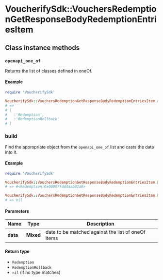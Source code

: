 # VoucherifySdk::VouchersRedemptionGetResponseBodyRedemptionEntriesItem

## Class instance methods

### `openapi_one_of`

Returns the list of classes defined in oneOf.

#### Example

```ruby
require 'VoucherifySdk'

VoucherifySdk::VouchersRedemptionGetResponseBodyRedemptionEntriesItem.openapi_one_of
# =>
# [
#   :'Redemption',
#   :'RedemptionRollback'
# ]
```

### build

Find the appropriate object from the `openapi_one_of` list and casts the data into it.

#### Example

```ruby
require 'VoucherifySdk'

VoucherifySdk::VouchersRedemptionGetResponseBodyRedemptionEntriesItem.build(data)
# => #<Redemption:0x00007fdd4aab02a0>

VoucherifySdk::VouchersRedemptionGetResponseBodyRedemptionEntriesItem.build(data_that_doesnt_match)
# => nil
```

#### Parameters

| Name | Type | Description |
| ---- | ---- | ----------- |
| **data** | **Mixed** | data to be matched against the list of oneOf items |

#### Return type

- `Redemption`
- `RedemptionRollback`
- `nil` (if no type matches)

